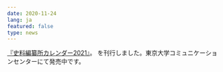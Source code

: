```yaml
---
date: 2020-11-24
lang: ja
featured: false
type: news
---
```

<a href="https://twitter.com/UTokyo_HI/status/1331089815282937857" target="_blank">『史料編纂所カレンダー2021』</a>。
を刊行しました。東京大学コミュニケーションセンターにて発売中です。
